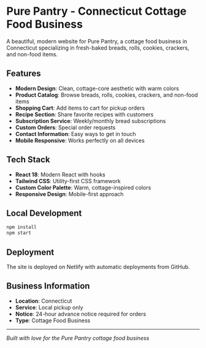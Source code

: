 # Pure Pantry - Connecticut Cottage Food Business

A beautiful, modern website for Pure Pantry, a cottage food business in Connecticut specializing in fresh-baked breads, rolls, cookies, crackers, and non-food items.

## Features

- **Modern Design**: Clean, cottage-core aesthetic with warm colors
- **Product Catalog**: Browse breads, rolls, cookies, crackers, and non-food items
- **Shopping Cart**: Add items to cart for pickup orders
- **Recipe Section**: Share favorite recipes with customers
- **Subscription Service**: Weekly/monthly bread subscriptions
- **Custom Orders**: Special order requests
- **Contact Information**: Easy ways to get in touch
- **Mobile Responsive**: Works perfectly on all devices

## Tech Stack

- **React 18**: Modern React with hooks
- **Tailwind CSS**: Utility-first CSS framework
- **Custom Color Palette**: Warm, cottage-inspired colors
- **Responsive Design**: Mobile-first approach

## Local Development

```bash
npm install
npm start
```

## Deployment

The site is deployed on Netlify with automatic deployments from GitHub.

## Business Information

- **Location**: Connecticut
- **Service**: Local pickup only
- **Notice**: 24-hour advance notice required for orders
- **Type**: Cottage Food Business

---

*Built with love for the Pure Pantry cottage food business* 